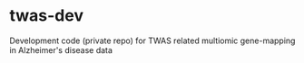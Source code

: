# twas-dev
Development code (private repo) for TWAS related multiomic gene-mapping in Alzheimer's disease data
